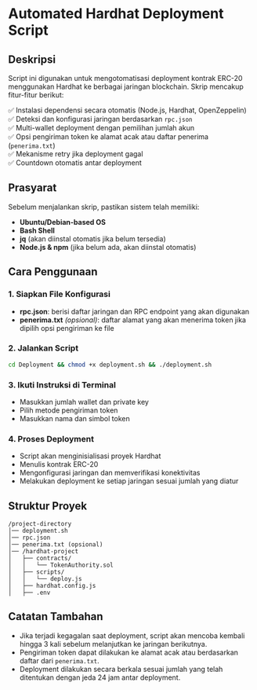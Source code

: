 # **Automated Hardhat Deployment Script**  

## **Deskripsi**  
Script ini digunakan untuk mengotomatisasi deployment kontrak ERC-20 menggunakan Hardhat ke berbagai jaringan blockchain. Skrip mencakup fitur-fitur berikut:  

✅ Instalasi dependensi secara otomatis (Node.js, Hardhat, OpenZeppelin)  
✅ Deteksi dan konfigurasi jaringan berdasarkan `rpc.json`  
✅ Multi-wallet deployment dengan pemilihan jumlah akun  
✅ Opsi pengiriman token ke alamat acak atau daftar penerima (`penerima.txt`)  
✅ Mekanisme retry jika deployment gagal  
✅ Countdown otomatis antar deployment  

## **Prasyarat**  
Sebelum menjalankan skrip, pastikan sistem telah memiliki:  
- **Ubuntu/Debian-based OS**  
- **Bash Shell**  
- **jq** (akan diinstal otomatis jika belum tersedia)  
- **Node.js & npm** (jika belum ada, akan diinstal otomatis)  

## **Cara Penggunaan**  

### **1. Siapkan File Konfigurasi**  
- **rpc.json**: berisi daftar jaringan dan RPC endpoint yang akan digunakan  
- **penerima.txt** *(opsional)*: daftar alamat yang akan menerima token jika dipilih opsi pengiriman ke file  

### **2. Jalankan Script**  
```bash  
cd Deployment && chmod +x deployment.sh && ./deployment.sh  
```

### **3. Ikuti Instruksi di Terminal**  
- Masukkan jumlah wallet dan private key  
- Pilih metode pengiriman token  
- Masukkan nama dan simbol token  

### **4. Proses Deployment**  
- Script akan menginisialisasi proyek Hardhat  
- Menulis kontrak ERC-20  
- Mengonfigurasi jaringan dan memverifikasi konektivitas  
- Melakukan deployment ke setiap jaringan sesuai jumlah yang diatur  

## **Struktur Proyek**  
```  
/project-directory  
│── deployment.sh  
│── rpc.json  
│── penerima.txt (opsional)  
│── /hardhat-project  
│   ├── contracts/  
│   │   └── TokenAuthority.sol  
│   ├── scripts/  
│   │   └── deploy.js  
│   ├── hardhat.config.js  
│   ├── .env  
```  

## **Catatan Tambahan**  
- Jika terjadi kegagalan saat deployment, script akan mencoba kembali hingga 3 kali sebelum melanjutkan ke jaringan berikutnya.  
- Pengiriman token dapat dilakukan ke alamat acak atau berdasarkan daftar dari `penerima.txt`.  
- Deployment dilakukan secara berkala sesuai jumlah yang telah ditentukan dengan jeda 24 jam antar deployment.  

